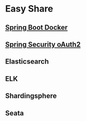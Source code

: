 # Easy Share

## [Spring Boot Docker](https://github.com/MrTallon/easy/tree/master/docker)

## [Spring Security oAuth2](https://github.com/MrTallon/easy/tree/master/oauth)

## Elasticsearch

## ELK

## Shardingsphere

## Seata
